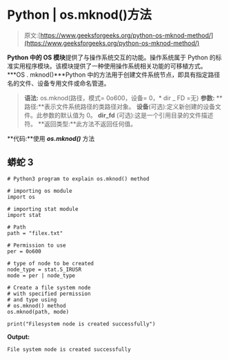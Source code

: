 # Python | os.mknod()方法

> 原文:[https://www.geeksforgeeks.org/python-os-mknod-method/](https://www.geeksforgeeks.org/python-os-mknod-method/)

**Python 中的 OS 模块**提供了与操作系统交互的功能。操作系统属于 Python 的标准实用程序模块。该模块提供了一种使用操作系统相关功能的可移植方式。
***OS . mknod()***Python 中的方法用于创建文件系统节点，即具有指定路径名的文件、设备专用文件或命名管道。

> **语法:** os.mknod(路径，模式= 0o600，设备= 0，* dir _ FD =无)
> **参数:**
> **路径:**表示文件系统路径的类路径对象。
> **设备**(可选):定义新创建的设备文件。此参数的默认值为 0。
> **dir_fd** (可选):这是一个引用目录的文件描述符。
> **返回类型:**此方法不返回任何值。

**代码:**使用 ***os.mknod()*** 方法

## 蟒蛇 3

```
# Python3 program to explain os.mknod() method

# importing os module
import os

# importing stat module
import stat

# Path
path = "filex.txt"

# Permission to use
per = 0o600

# type of node to be created
node_type = stat.S_IRUSR
mode = per | node_type

# Create a file system node
# with specified permission
# and type using
# os.mknod() method
os.mknod(path, mode)

print("Filesystem node is created successfully")
```

**Output:** 

```
File system node is created successfully
```